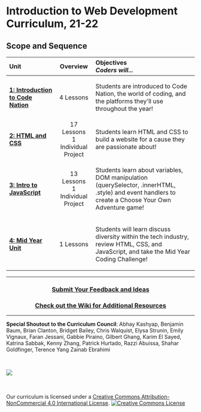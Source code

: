 # Introduction to Web Development Curriculum, 21-22

## Scope and Sequence

| Unit                                                 |                     Overview                     | Objectives <br> _Coders will..._                                                                                                                                                                                                                                                                                                                                                                                                                                                                                                                                                                                                                                 |
| :--------------------------------------------------- | :----------------------------------------------: | :--------------------------------------------------------------------------------------------------------------------------------------------------------------------------------------------------------------------------------------------------------------------------------------------------------------------------------------------------------------------------------------------------------------------------------------------------------------------------------------------------------------------------------------------------------------------------------------------------------------------------------------------------------------- |
| [**1: Introduction to Code Nation**](units/unit1)    |                    4 Lessons                     | <p> Students are introduced to Code Nation, the world of coding, and the platforms they'll use throughout the year! </p>                                                                                                                                                                                                                                                                                                                                                                                                                                                                                               |
| [**2: HTML and CSS**](units/unit2)                           |  17 Lessons <br> 1 Individual Project               | <p>Students learn HTML and CSS to build a website for a cause they are passionate about!</p>                                                                                                                                                                                                                                                                                                                                  |
| [**3: Intro to JavaScript**](units/unit3)                            |        13 Lessons<br> 1 Individual Project       | <p>Students learn about variables, DOM manipulation (querySelector, .innerHTML, .style) and event handlers to create a Choose Your Own Adventure game!</p>                                                                                                                                                                                                                         |
| [**4: Mid Year Unit**](units/unit4)         |           1 Lessons        | <p>Students will learn discuss diversity within the tech industry, review HTML, CSS, and JavaScript, and take the Mid Year Coding Challenge!                                                                                                                                                                                                                  |




---

<h3 align="center"><a href="https://docs.google.com/forms/d/e/1FAIpQLSc4oUNSthmU63TqlzUOOWd3buX3tGVIPRNDm0tsLB_nOONRLQ/viewform">Submit Your Feedback and Ideas</a></h3>
<h3 align="center"><a href="https://github.com/itscodenation/curriculum-21-22/wiki">Check out the Wiki for Additional Resources</a></h3>

---

**Special Shoutout to the Curriculum Council**:
Abhay Kashyap,
Benjamin Baum,
Brian Clanton,
Bridget Bailey, 
Chris Walquist,
Elysa Strunin,
Emily Vignaux,
Faran Jessani, 
Gabbie Piraino,
Gilbert Ghang,
Karim El Sayed, 
Katrina Sabbak,
Kenny Zhang, 
Patrick Hurtado,
Razzi Abuissa,
Shahar Goldfinger,
Terence Yang
Zainab Ebrahimi





<br>
<p> <img src="https://i.imgur.com/lYodTLP.png?1" ></p>

<br>
<br>
Our curriculum is licensed under a <a rel="license" href="http://creativecommons.org/licenses/by-nc/4.0/">Creative Commons Attribution-NonCommercial 4.0 International License</a>.
<a rel="license" href="http://creativecommons.org/licenses/by-nc/4.0/"><img alt="Creative Commons License" style="border-width:0" src="https://i.creativecommons.org/l/by-nc/4.0/88x31.png" /></a>
